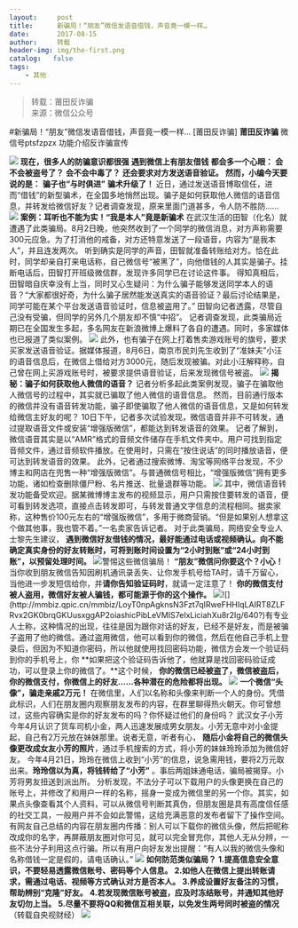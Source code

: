 ```yaml
---
layout:     post
title:      新骗局！“朋友”微信发语音借钱，声音竟一模一样…
date:       2017-08-15
author:     转载
header-img: img/the-first.png
catalog:   false
tags:
    - 其他
---
```


<blockquote><p>转载：莆田反诈骗<br>
来源：微信公众号</p></blockquote>

#新骗局！“朋友”微信发语音借钱，声音竟一模一样…
[莆田反诈骗]
**莆田反诈骗**
微信号ptsfzpzx
功能介绍反诈骗宣传

![]({{site.baseurl}}/postimg/oxzC2q0blKjpmBJ5bAcZMY2Kcxd8c5lzVnmKOgN12pJ177fV53Kk5u4LicP72eHKxfgDpmL3dmlTdYYETicOBHMQ.gif)
**现在，很多人的防骗意识都很强**
**遇到微信上有朋友借钱**
**都会多一个心眼：**
**会不会被盗号了？**
**会不会中毒了？**
**还会要求对方发送语音验证。**
**然而，小编今天要说的是：**
****骗子也“与时俱进”****
****骗术升级了！****
近日，通过发送语音博取信任，进而“借钱”的新型骗术，在全国多地悄然出现。骗子是如何获取他人微信的语音信息，并转发给微信好友？记者调查发现，原来里面门道甚多，令人防不胜防……
![]({{site.baseurl}}/postimg/bPJzOqwPBpbQUPPkj6ESLrIdTtfgrdMl10ZXoSvczwqLPHvN69POVMtASQG2MVLhuYUcB2UCjvgMDBo0DOwHtQ.jpeg)
**案例：耳听也不能为实！“我是本人”竟是新骗术**
在武汉生活的田智（化名）就遭遇了此类骗局。8月2日晚，他突然收到了一个同学的微信消息，对方声称需要300元应急。为了打消他的戒备，对方还特意发送了一段语音，内容为“是我本人”，并且连发两次。
听到确实是同学的声音，田智就准备转账给对方。恰在此时，同学却亲自打来电话称，自己微信号“被黑了”，向他借钱的人其实是骗子。挂断电话后，田智打开班级微信群，发现许多同学已在讨论这件事。
得知真相后，田智暗自庆幸没有上当，同时又心生疑问：为什么骗子能够发送同学本人的语音？“大家都很好奇，为什么骗子居然能发送真实的语音验证？最后讨论结果是，同学可能在某个平台发送语音验证时，信息被盗用了。”
田智向记者透露，尽管自己没有受骗，但同学的另外几个朋友却不慎“中招”。
记者调查发现，此类骗局近期已在全国发生多起，多名网友在新浪微博上爆料了各自的遭遇。同时，多家媒体也已报道了类似案例。
![]({{site.baseurl}}/postimg/FPmf3cddXrK3hKfARZDyE1t1gvziaB0M87UQhF0W5DcGz9StbvmDLVWeNHEMQ7dqeks8aThoqHGKUibgCHHAbevA.png)
此外，也有骗子在网上打着售卖游戏账号的旗号，要求买家发送语音验证。据媒体报道，8月6日，南京市民刘先生收到了“准妹夫”小汪的语音信息后，在微信上借给对方3000元，随后发现被骗。对此小汪解释称，自己曾在网上买游戏账号时，被要求提供语音验证，后来发现微信号被盗。
![]({{site.baseurl}}/postimg/bPJzOqwPBpbQUPPkj6ESLrIdTtfgrdMlbQK5oBhoLHQia36fGCHIoqiaeprf8KjsZfeaBOxMqHxsHHRLiavicwMdkg.jpeg)
**揭秘：骗子如何获取他人微信的语音？**
记者分析多起此类案例发现，骗子在骗取他人微信号的过程中，其实就已骗取了他人微信的语音信息。
然而，目前通行版本的微信并没有语音转发功能，骗子即使骗取了他人微信的语音信息，又是如何转发给微信主好友的呢？
10日下午，记者多次试验发现，微信语音并非不可转发，通过提取语音文件或安装“增强版微信”，都能达到转发语音的效果。
记者了解到，微信语音其实是以“AMR”格式的音频文件储存在手机文件夹中。用户可找到指定音频文件，通过音频软件播放。在使用时，只需在“按住说话”的同时播放语音，便可达到转发语音的效果。
此外，记者通过搜索微博、淘宝等网络平台发现，不少博主和网店在兜售一种“增强版微信”。与普通微信号相比，“增强版微信”拥有更多功能，诸如检查删除僵尸粉、名片推送、批量退群等功能。
![]({{site.baseurl}}/postimg/bPJzOqwPBpbQUPPkj6ESLrIdTtfgrdMlYVmRDOzqFGyhdHsUPib6NiaruHUIibHK7Wxpvdog7rnvqibxvYf1btic9yQ.png)
其中，微信语音转发功能备受欢迎。据某微博博主发布的视频显示，用户只需按住要转发的语音，便可看到转发选项，直接点击转发即可，与转发普通文字信息的流程相同。据卖家称，这种售价100元左右的“增强版微信”，多用于微商营销。“但是如果别人想拿这个做其他事，我也管不着。”一名卖家告诉记者。
对于此类骗局，网络安全专业人士黎先生建议，
**遇到微信好友借钱的情况，最好能通过电话或视频确认。向不能确定真实身份的好友转账时，可将到账时间设置为“2小时到账”或“24小时到账”，以预留处理时间。**
![](http://mmbiz.qpic.cn/mmbiz_png/fgnkxfGnnkQYzRfA8neibH3M4F04xPqibtcmtibHJvy64d8usb2Rk03yeOsHqUF6slMGbjHAMljWUsIOibGgzVG11w/0.png?)警惕这些微信骗局！
**“朋友”微信问你要这个？小心！**
当你收到朋友微信告知因刷机通讯录丢失、让你发手机号给TA时，请千万留心，当他进一步发短信给你，并**请你告知验证码时**，就请一定注意了！
**你的微信支付被人盗用，微信好友被人骗钱，都可能源于你的这个操作。**
![](http://mmbiz.qpic.cn/mmbiz/LoyT0npAgknsN3Fzt7qIRweFHHIqLAIRtJNdBUC43U1bYI06EbMiaz5I3qW4v7GhLIgmR6NicrfjFHibnHx4blD8g/640?)![](http://mmbiz.qpic.cn/mmbiz/LoyT0npAgknsN3Fzt7qIRweFHHIqLAIRT8ZLFRvx2GK0brqGKUusxggAP2oiashicPibLeVMIS7eIxLiciahXu8r2Ig/640?)有专业人士称，这种情况的出现，往往是因为跟你对话的好友，已经不是好友，而是被骗子盗用了他的微信。通过盗用微信，他可以看到你的微信，然后在他自己手机上登录后，但因为不知道你密码，所以他就使用找回密码功能，微信方会发一个验证码到你的手机号上，你
**如果把这个验证码告诉他了，他就算是找回密码验证成功，可以登录上你的微信了。**这个时候，
**你的微信已经被盗了，微信被盗后，你的微信支付，你微信上的好友……各种潜在的危险都将出现。**
![]({{site.baseurl}}/postimg/bPJzOqwPBpbQUPPkj6ESLrIdTtfgrdMlnuRBNprX1h44tSqCe6dpLQfjC7Kz5xK5eribhLy7lhYkdWdYVJa551w.jpeg)
**一个微信“头像”，骗走亲戚2万元！**
在微信里，人们以名称和头像来判断一个人的身份。凭借此标识，人们在朋友圈内观察朋友发布的内容，在群里聊得热火朝天。你可曾想过，这些内容确实是你的好友发布的吗？你怀疑过他们的身份吗？
武汉女子小芳今年4月认识了货车司机小金，两人迅速发展成男女朋友。小芳无意中对小金提起，自己有2万元放在妹妹那里。说者无意，听者有心，
**随后小金将自己的微信头像更改成女友小芳的照片**，通过手机搜索的方式，将小芳的妹妹玲玲添加为微信好友。
今年4月21日，玲玲在微信上收到“小芳”的信息，说急需用钱，要将2万元取出来。**玲玲信以为真，将钱转给了“小芳”**
。事后两姐妹通电话，骗局被揭穿。小芳将男友扭送到派出所。
分析发现，不法分子可以下载用户的头像更换在自己的账号上，并修改了和用户一样的名称，摇身一变成为微信里的另一个你。其实，如果点头像查看其个人资料，可以从微信号判断其真伪，但朋友圈是具有高度信任感的社交工具，一般用户并不会如此警惕，这给充满恶意的发布者留下了操作空间。
有网友自己总结的内容在朋友圈内传播：别人可以下载你的微信头像，然后把昵称改成你的名字，再屏蔽朋友圈对你可见，就可以完全冒充你，其他人无从分辨，一些不法分子利用这点行骗。所以有用户向好友发出提醒：“有人以我的微信头像和名称借钱一定是假的，请电话确认。”
![]({{site.baseurl}}/postimg/bPJzOqwPBpbQUPPkj6ESLrIdTtfgrdMllAW38ickyxxGxwOkPeO4m54UgY39aSBsh8SPB1lTkk55icpbkIlic4NjA.jpeg)
**如何防范类似骗局？**
**1.提高信息安全意识，不要轻易透露微信账号、密码等个人信息。**
**2.如他人在微信上提出转账请求，需通过电话、视频等方式确认对方是否本人。**
**3.养成设置好友备注的习惯，帮助辨别“克隆”好友。**
**4.若发现微信账号被盗，应及时冻结账号，并通知其他好友切勿上当。**
**5.尽量不要将QQ和微信互相关联，以免发生两号同时被盗的情况**
（转载自央视财经）
![]({{site.baseurl}}/postimg/oxzC2q0blKjpmBJ5bAcZMY2Kcxd8c5lz9SzxP84O8gXVJEpVyM4wVt0eibdKtbB7iaR4E5cnoYkyMvUN0LhJic7TQ.jpeg)
